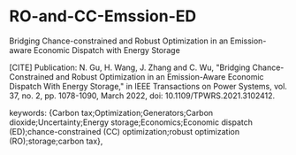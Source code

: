 # RO-and-CC-Emssion-ED
Bridging Chance-constrained and Robust Optimization in an Emission-aware Economic Dispatch with Energy Storage

[CITE] Publication:
N. Gu, H. Wang, J. Zhang and C. Wu, "Bridging Chance-Constrained and Robust Optimization in an Emission-Aware Economic Dispatch With Energy Storage," in IEEE Transactions on Power Systems, vol. 37, no. 2, pp. 1078-1090, March 2022, doi: 10.1109/TPWRS.2021.3102412.

keywords: {Carbon tax;Optimization;Generators;Carbon dioxide;Uncertainty;Energy storage;Economics;Economic dispatch (ED);chance-constrained (CC) optimization;robust optimization (RO);storage;carbon tax},

